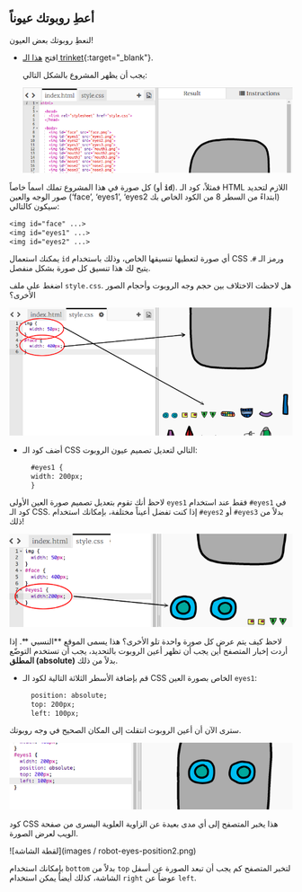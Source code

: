 ## أعطِ روبوتك عيوناً

لنعطِ روبوتك بعض العيون!

+ افتح [هذا الـ trinket](http://jumpto.cc/web-robot){:target="_blank"}.
    
    يجب أن يظهر المشروع بالشكل التالي:
    
    ![لقطة الشاشة](images/robot-starter.png)

كل صورة في هذا المشروع تملك اسماً خاصاً (أو **`id`**). فمثلاً، كود الـ HTML اللازم لتحديد صور الوجه والعين (‘face’, ‘eyes1’, ‘eyes2 ابتداءً من السطر 8 من الكود الخاص بك) سيكون كالتالي:

    <img id="face" ...>
    <img id="eyes1" ...>
    <img id="eyes2" ...>
    

يمكنك استعمال `id` أي صورة لتعطيها تنسيقها الخاص، وذلك باستخدام CSS ورمز الـ `#`. يتيح لك هذا تنسيق كل صورة بشكل منفصل.

اضغط على ملف `style.css`. هل لاحظت الاختلاف بين حجم وجه الروبوت وأحجام الصور الأخرى؟

![لقطة الشاشة](images/robot-id.png)

+ أضف كود الـ CSS التالي لتعديل تصميم عيون الروبوت:
    
        #eyes1 {
        width: 200px;
        }
        

لاحظ أنك تقوم بتعديل تصميم صورة العين الأولى `eyes1` فقط عند استخدام `#eyes1` في كود الـ CSS. إذا كنت تفضل أعيناً مختلفة، بإمكانك استخدام `#eyes2` أو `#eyes3` بدلاً من ذلك!

![لقطة الشاشة](images/robot-eyes-width.png)

لاحظ كيف يتم عرض كل صورة واحدة تلو الأخرى؟ هذا يسمى الموقع **النسبي **. إذا أردت إخبار المتصفح أين يجب أن تظهر أعين الروبوت بالتحديد، يجب أن تستخدم التوضّع **المطلق (absolute)** بدلاً من ذلك.

+ قم بإضافة الأسطر الثلاثة التالية لكود الـ CSS الخاص بصورة العين `eyes1`:
    
        position: absolute;
        top: 200px;
        left: 100px;
        

سترى الآن أن أعين الروبوت انتقلت إلى المكان الصحيح في وجه روبوتك.

![لقطة الشاشة](images/robot-eyes-position.png)

كود CSS هذا يخبر المتصفح إلى أي مدى بعيدة عن الزاوية العلوية اليسرى من صفحة الويب لعرض الصورة.

![لقطة الشاشة](images / robot-eyes-position2.png)

بإمكانك استخدام `bottom` بدلاً من `top` لتخبر المتصفح كم يجب أن تبعد الصورة عن أسفل الشاشة، كذلك أيضاً يمكن استخدام `right` عوضاً عن `left`.